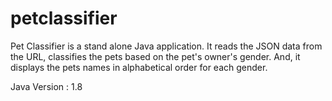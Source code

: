 # petclassifier
Pet Classifier is a stand alone Java application. It reads the JSON data from the URL, classifies the pets based on the pet's owner's gender.
And, it displays the pets names in alphabetical order for each gender.

Java Version : 1.8

